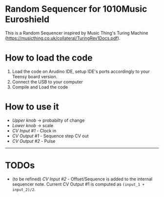 # Random Sequencer for 1010Music Euroshield
This is a Random Sequencer inspired by Music Thing's Turing Machine (https://musicthing.co.uk/collateral/TuringRev1Docs.pdf). 

# How to load the code
1. Load the code on Arudino IDE, setup IDE's ports accordingly to your Teensy board version.
2. Connect the USB to your computer
3. Compile and Load the code

# How to use it
- *Upper knob* -> probabilty of change
- *Lower knob* -> scale
- *CV Input #1* - Clock in
- *CV Output #1* - Sequence step CV out
- *CV Output #2* - Pulse 

------------------

# TODOs
- (to be refined) *CV Input #2* - Offset/Sequence is added to the internal sequencer note. Current CV Output #1 is computed as `(input_1 + input_2)/2`. 
